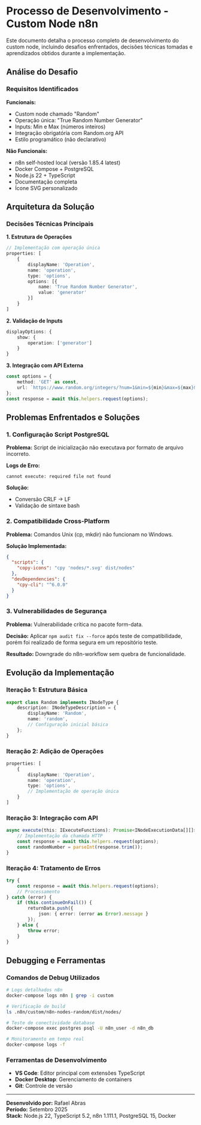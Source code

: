 # Processo de Desenvolvimento - Custom Node n8n

Este documento detalha o processo completo de desenvolvimento do custom node, incluindo desafios enfrentados, decisões técnicas tomadas e aprendizados obtidos durante a implementação.

## Análise do Desafio

### Requisitos Identificados

**Funcionais:**
- Custom node chamado "Random" 
- Operação única: "True Random Number Generator"
- Inputs: Min e Max (números inteiros)
- Integração obrigatória com Random.org API
- Estilo programático (não declarativo)

**Não Funcionais:**
- n8n self-hosted local (versão 1.85.4 latest)
- Docker Compose + PostgreSQL
- Node.js 22 + TypeScript
- Documentação completa
- Ícone SVG personalizado

## Arquitetura da Solução

### Decisões Técnicas Principais

**1. Estrutura de Operações**
```typescript
// Implementação com operação única
properties: [
    {
        displayName: 'Operation',
        name: 'operation',
        type: 'options',
        options: [{
            name: 'True Random Number Generator',
            value: 'generator'
        }]
    }
]
```

**2. Validação de Inputs**
```typescript
displayOptions: {
    show: {
        operation: ['generator']
    }
}
```

**3. Integração com API Externa**
```typescript
const options = {
    method: 'GET' as const,
    url: `https://www.random.org/integers/?num=1&min=${min}&max=${max}&col=1&base=10&format=plain&rnd=new`,
};
const response = await this.helpers.request(options);
```

## Problemas Enfrentados e Soluções

### 1. Configuração Script PostgreSQL

**Problema:** Script de inicialização não executava por formato de arquivo incorreto.

**Logs de Erro:**
```
cannot execute: required file not found
```

**Solução:**
- Conversão CRLF → LF
- Validação de sintaxe bash

### 2. Compatibilidade Cross-Platform

**Problema:** Comandos Unix (cp, mkdir) não funcionam no Windows.

**Solução Implementada:**
```json
{
  "scripts": {
    "copy-icons": "cpy 'nodes/*.svg' dist/nodes"
  },
  "devDependencies": {
    "cpy-cli": "^6.0.0"
  }
}
```

### 3. Vulnerabilidades de Segurança

**Problema:** Vulnerabilidade crítica no pacote form-data.

**Decisão:** Aplicar `npm audit fix --force` após teste de compatibilidade, porém foi realizado de forma segura em um repositório teste.

**Resultado:** Downgrade do n8n-workflow sem quebra de funcionalidade.

## Evolução da Implementação

### Iteração 1: Estrutura Básica
```typescript
export class Random implements INodeType {
    description: INodeTypeDescription = {
        displayName: 'Random',
        name: 'random',
        // Configuração inicial básica
    };
}
```

### Iteração 2: Adição de Operações
```typescript
properties: [
    {
        displayName: 'Operation',
        name: 'operation',
        type: 'options',
        // Implementação de operação única
    }
]
```

### Iteração 3: Integração com API
```typescript
async execute(this: IExecuteFunctions): Promise<INodeExecutionData[][]> {
    // Implementação da chamada HTTP
    const response = await this.helpers.request(options);
    const randomNumber = parseInt(response.trim());
}
```

### Iteração 4: Tratamento de Erros
```typescript
try {
    const response = await this.helpers.request(options);
    // Processamento
} catch (error) {
    if (this.continueOnFail()) {
        returnData.push({
            json: { error: (error as Error).message }
        });
    } else {
        throw error;
    }
}
```

## Debugging e Ferramentas

### Comandos de Debug Utilizados
```bash
# Logs detalhados n8n
docker-compose logs n8n | grep -i custom

# Verificação de build
ls .n8n/custom/n8n-nodes-random/dist/nodes/

# Teste de conectividade database
docker-compose exec postgres psql -U n8n_user -d n8n_db

# Monitoramento em tempo real
docker-compose logs -f
```

### Ferramentas de Desenvolvimento
- **VS Code**: Editor principal com extensões TypeScript
- **Docker Desktop**: Gerenciamento de containers
- **Git**: Controle de versão

---

**Desenvolvido por:** Rafael Abras  
**Período:** Setembro 2025  
**Stack:** Node.js 22, TypeScript 5.2, n8n 1.111.1, PostgreSQL 15, Docker
